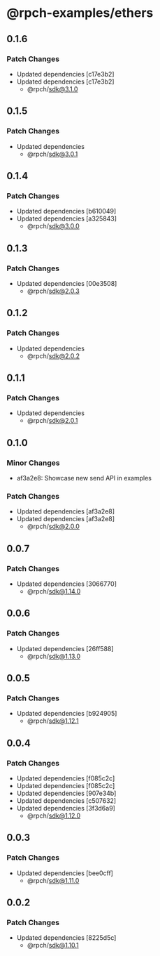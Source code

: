 # @rpch-examples/ethers

## 0.1.6

### Patch Changes

-   Updated dependencies [c17e3b2]
-   Updated dependencies [c17e3b2]
    -   @rpch/sdk@3.1.0

## 0.1.5

### Patch Changes

-   Updated dependencies
    -   @rpch/sdk@3.0.1

## 0.1.4

### Patch Changes

-   Updated dependencies [b610049]
-   Updated dependencies [a325843]
    -   @rpch/sdk@3.0.0

## 0.1.3

### Patch Changes

-   Updated dependencies [00e3508]
    -   @rpch/sdk@2.0.3

## 0.1.2

### Patch Changes

-   Updated dependencies
    -   @rpch/sdk@2.0.2

## 0.1.1

### Patch Changes

-   Updated dependencies
    -   @rpch/sdk@2.0.1

## 0.1.0

### Minor Changes

-   af3a2e8: Showcase new send API in examples

### Patch Changes

-   Updated dependencies [af3a2e8]
-   Updated dependencies [af3a2e8]
    -   @rpch/sdk@2.0.0

## 0.0.7

### Patch Changes

-   Updated dependencies [3066770]
    -   @rpch/sdk@1.14.0

## 0.0.6

### Patch Changes

-   Updated dependencies [26ff588]
    -   @rpch/sdk@1.13.0

## 0.0.5

### Patch Changes

-   Updated dependencies [b924905]
    -   @rpch/sdk@1.12.1

## 0.0.4

### Patch Changes

-   Updated dependencies [f085c2c]
-   Updated dependencies [f085c2c]
-   Updated dependencies [907e34b]
-   Updated dependencies [c507632]
-   Updated dependencies [3f3d6a9]
    -   @rpch/sdk@1.12.0

## 0.0.3

### Patch Changes

-   Updated dependencies [bee0cff]
    -   @rpch/sdk@1.11.0

## 0.0.2

### Patch Changes

-   Updated dependencies [8225d5c]
    -   @rpch/sdk@1.10.1
